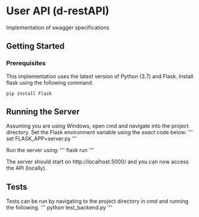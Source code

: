# User API (d-restAPI)

Implementation of swagger specifications

## Getting Started

### Prerequisites

This implementation uses the latest version of Python (3.7) and Flask. Install flask using the following command. 

```
pip install Flask
```

## Running the Server

Assuming you are using Windows, open cmd and navigate into the project directory. Set the Flask environment variable using the *exact* code below:
'''
set FLASK_APP=server.py
'''

Run the server using:
'''
flask run
'''

The server should start on http://localhost:5000/ and you can now access the API (locally).


## Tests

Tests can be run by navigating to the project directory in cmd and running the following.
'''
python test_backend.py
'''